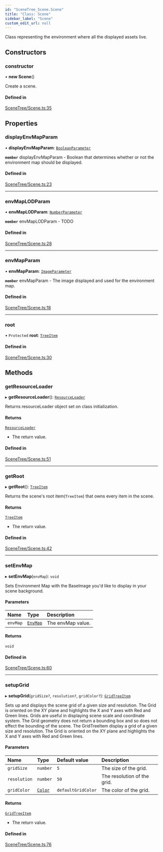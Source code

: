 ```yaml
---
id: "SceneTree_Scene.Scene"
title: "Class: Scene"
sidebar_label: "Scene"
custom_edit_url: null
---
```




Class representing the environment where all the displayed assets live.

## Constructors

### constructor

• **new Scene**()

Create a scene.

#### Defined in

[SceneTree/Scene.ts:35](https://github.com/ZeaInc/zea-engine/blob/cafd1585c/src/SceneTree/Scene.ts#L35)

## Properties

### displayEnvMapParam

• **displayEnvMapParam**: [`BooleanParameter`](Parameters/SceneTree_Parameters_BooleanParameter.BooleanParameter)

**`member`** displayEnvMapParam - Boolean that determines whether or not the environment map should be displayed.

#### Defined in

[SceneTree/Scene.ts:23](https://github.com/ZeaInc/zea-engine/blob/cafd1585c/src/SceneTree/Scene.ts#L23)

___

### envMapLODParam

• **envMapLODParam**: [`NumberParameter`](Parameters/SceneTree_Parameters_NumberParameter.NumberParameter)

**`member`** envMapLODParam - TODO

#### Defined in

[SceneTree/Scene.ts:28](https://github.com/ZeaInc/zea-engine/blob/cafd1585c/src/SceneTree/Scene.ts#L28)

___

### envMapParam

• **envMapParam**: [`ImageParameter`](Parameters/SceneTree_Parameters_ImageParameter.ImageParameter)

**`member`** envMapParam - The image displayed and used for the environment map.

#### Defined in

[SceneTree/Scene.ts:18](https://github.com/ZeaInc/zea-engine/blob/cafd1585c/src/SceneTree/Scene.ts#L18)

___

### root

• `Protected` **root**: [`TreeItem`](SceneTree_TreeItem.TreeItem)

#### Defined in

[SceneTree/Scene.ts:30](https://github.com/ZeaInc/zea-engine/blob/cafd1585c/src/SceneTree/Scene.ts#L30)

## Methods

### getResourceLoader

▸ **getResourceLoader**(): [`ResourceLoader`](SceneTree_resourceLoader.ResourceLoader)

Returns resourceLoader object set on class initialization.

#### Returns

[`ResourceLoader`](SceneTree_resourceLoader.ResourceLoader)

- The return value.

#### Defined in

[SceneTree/Scene.ts:51](https://github.com/ZeaInc/zea-engine/blob/cafd1585c/src/SceneTree/Scene.ts#L51)

___

### getRoot

▸ **getRoot**(): [`TreeItem`](SceneTree_TreeItem.TreeItem)

Returns the scene's root item(`TreeItem`) that owns every item in the scene.

#### Returns

[`TreeItem`](SceneTree_TreeItem.TreeItem)

- The return value.

#### Defined in

[SceneTree/Scene.ts:42](https://github.com/ZeaInc/zea-engine/blob/cafd1585c/src/SceneTree/Scene.ts#L42)

___

### setEnvMap

▸ **setEnvMap**(`envMap`): `void`

Sets Environment Map with the BaseImage you'd like to display in your scene background.

#### Parameters

| Name | Type | Description |
| :------ | :------ | :------ |
| `envMap` | [`EnvMap`](Images/SceneTree_Images_EnvMap.EnvMap) | The envMap value. |

#### Returns

`void`

#### Defined in

[SceneTree/Scene.ts:60](https://github.com/ZeaInc/zea-engine/blob/cafd1585c/src/SceneTree/Scene.ts#L60)

___

### setupGrid

▸ **setupGrid**(`gridSize?`, `resolution?`, `gridColor?`): [`GridTreeItem`](SceneTree_GridTreeItem.GridTreeItem)

Sets up and displays the scene grid of a given size and resolution. The Grid is oriented on the XY plane
and highlights the X and Y axes with Red and Green lines. Grids are useful in displaying scene scale and coordinate system.
The Grid geometry does not return a bounding box and so does not effect the bounding of the scene.
The GridTreeItem display a grid of a given size and resolution. The Grid is oriented on the XY plane
and highlights the X and Y axes with Red and Green lines.

#### Parameters

| Name | Type | Default value | Description |
| :------ | :------ | :------ | :------ |
| `gridSize` | `number` | `5` | The size of the grid. |
| `resolution` | `number` | `50` | The resolution of the grid. |
| `gridColor` | [`Color`](../Math/Math_Color.Color) | `defaultGridColor` | The color of the grid. |

#### Returns

[`GridTreeItem`](SceneTree_GridTreeItem.GridTreeItem)

- The return value.

#### Defined in

[SceneTree/Scene.ts:76](https://github.com/ZeaInc/zea-engine/blob/cafd1585c/src/SceneTree/Scene.ts#L76)

